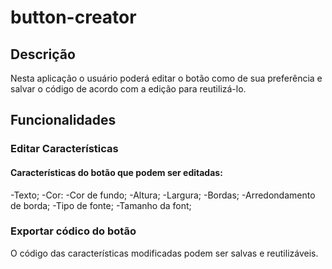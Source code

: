 # button-creator

## Descrição
Nesta aplicação o usuário poderá editar o botão como de sua preferência e salvar o código de acordo com a edição para reutilizá-lo.

## Funcionalidades

### Editar Características
#### Características do  botão que podem ser editadas:
-Texto;
-Cor:
-Cor de fundo;
-Altura;
-Largura;
-Bordas;
-Arredondamento de borda;
-Tipo de fonte;
-Tamanho da font;

### Exportar códico do botão
O código das características modificadas podem ser salvas e reutilizáveis.

